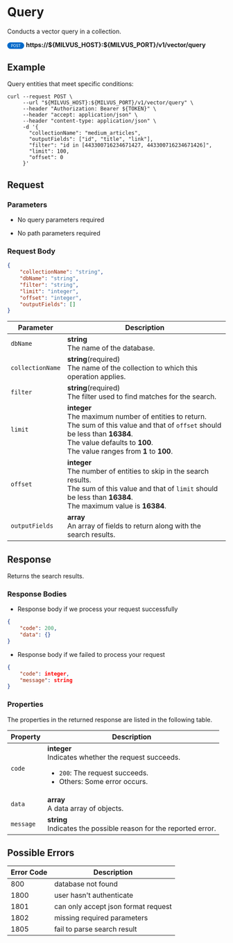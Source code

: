 # Query

Conducts a vector query in a collection.

<div>
    <div style="display: inline-block; background: #026aca; font-size: 0.6em; border-radius: 10px; color: #ffffff; padding: 0.3em 1em;">
        <span>POST</span>
    </div>
    <span style="font-weight: bold;">  https://${MILVUS_HOST}:${MILVUS_PORT}/v1/vector/query</span>
</div>

## Example


Query entities that meet specific conditions:

```shell
curl --request POST \
     --url "${MILVUS_HOST}:${MILVUS_PORT}/v1/vector/query" \
     --header "Authorization: Bearer ${TOKEN}" \
     --header "accept: application/json" \
     --header "content-type: application/json" \
     -d '{
       "collectionName": "medium_articles",
       "outputFields": ["id", "title", "link"],
       "filter": "id in [443300716234671427, 443300716234671426]",
       "limit": 100,
       "offset": 0
     }'
```



## Request

### Parameters

- No query parameters required

- No path parameters required

### Request Body

```json
{
    "collectionName": "string",
    "dbName": "string",
    "filter": "string",
    "limit": "integer",
    "offset": "integer",
    "outputFields": []
}
```

| Parameter        | Description                                                                               |
|------------------|-------------------------------------------------------------------------------------------|
| `dbName`  | **string**<br>The name of the database.|
| `collectionName`  | **string**(required)<br>The name of the collection to which this operation applies.|
| `filter`  | **string**(required)<br>The filter used to find matches for the search.|
| `limit`  | **integer**<br>The maximum number of entities to return.<br/>The sum of this value and that of `offset` should be less than **16384**.<br>The value defaults to **100**.<br>The value ranges from **1** to **100**.|
| `offset`  | **integer**<br>The number of entities to skip in the search results.<br/>The sum of this value and that of `limit` should be less than **16384**.<br>The maximum value is **16384**.|
| `outputFields`  | **array**<br>An array of fields to return along with the search results.|

## Response

Returns the search results.

### Response Bodies

- Response body if we process your request successfully

```json
{
    "code": 200,
    "data": {}
}
```

- Response body if we failed to process your request

```json
{
    "code": integer,
    "message": string
}
```

### Properties

The properties in the returned response are listed in the following table.

| Property | Description                                                                                                                                 |
|----------|---------------------------------------------------------------------------------------------------------------------------------------------|
| `code`   | **integer**<br>Indicates whether the request succeeds.<br><ul><li>`200`: The request succeeds.</li><li>Others: Some error occurs.</li></ul> |
| `data`  | **array**<br>A data array of objects. |
| `message`  | **string**<br>Indicates the possible reason for the reported error. |

## Possible Errors

| Error Code | Description |
| --- | --- |
| 800 | database not found |
| 1800 | user hasn't authenticate |
| 1801 | can only accept json format request |
| 1802 | missing required parameters |
| 1805 | fail to parse search result |
